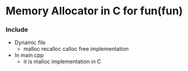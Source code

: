 # Memory Allocator in C for fun(fun)

### Include
 * Dynamic file
   * malloc recalloc calloc free implementation
 * In main.cpp 
   * it is malloc implementation in C 
